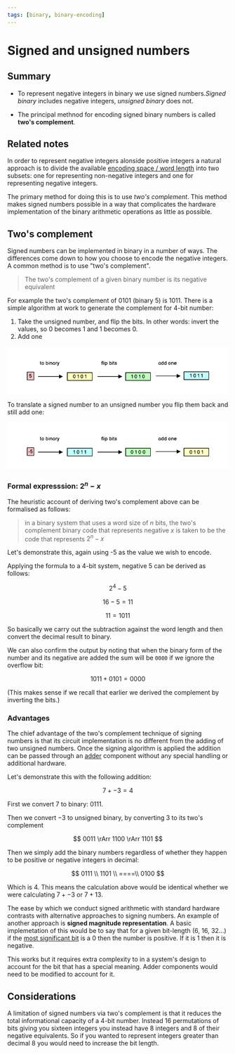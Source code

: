 ```yaml
---
tags: [binary, binary-encoding]
---
```


# Signed and unsigned numbers

## Summary

- To represent negative integers in binary we use signed numbers._Signed binary_
  includes negative integers, _unsigned binary_ does not.

- The principal methnod for encoding signed binary numbers is called **two's
  complement**.

## Related notes

In order to represent negative integers alonside positive integers a natural
approach is to divide the available
[encoding space / word length](Binary_encoding.md) into two subsets: one for
representing non-negative integers and one for representing negative integers.

The primary method for doing this is to use _two's complement_. This method
makes signed numbers possible in a way that complicates the hardware
implementation of the binary arithmetic operations as little as possible.

## Two's complement

Signed numbers can be implemented in binary in a number of ways. The differences
come down to how you choose to encode the negative integers. A common method is
to use "two's complement".

> The two's complement of a given binary number is its negative equivalent

For example the two's complement of $0101$ (binary 5) is $1011$. There is a
simple algorithm at work to generate the complement for 4-bit number:

1. Take the unsigned number, and flip the bits. In other words: invert the
   values, so $0$ becomes $1$ and $1$ becomes $0$.
2. Add one

![](/img/unsigned-to-signed.png)

To translate a signed number to an unsigned number you flip them back and still
add one:

![](/img/signed-to-unsigned.png)

### Formal expresssion: $2^n - x$

The heuristic account of deriving two's complement above can be formalised as
follows:

> in a binary system that uses a word size of $n$ bits, the two's complement
> binary code that represents negative $x$ is taken to be the code that
> represents $2^n - x$

Let's demonstrate this, again using -5 as the value we wish to encode.

Applying the formula to a 4-bit system, negative 5 can be derived as follows:

$$
 2^4 -5
$$

$$
 16 -5 = 11
$$

$$
11 = 1011
$$

So basically we carry out the subtraction against the word length and then
convert the decimal result to binary.

We can also confirm the output by noting that when the binary form of the number
and its negative are added the sum will be `0000` if we ignore the overflow bit:

$$
  1011 + 0101 = 0000
$$

(This makes sense if we recall that earlier we derived the complement by
inverting the bits.)

### Advantages

The chief advantage of the two's complement technique of signing numbers is that
its circuit implementation is no different from the adding of two unsigned
numbers. Once the signing algorithm is applied the addition can be passed
through an [adder](Half_adder_and_full_adder.md) component without any special
handling or additional hardware.

Let's demonstrate this with the following addition:

$$
    7 + -3 = 4
$$

First we convert $7$ to binary: $0111$.

Then we convert $-3$ to unsigned binary, by converting $3$ to its two's
complement

$$
0011 \rArr 1100 \rArr 1101
$$

Then we simply add the binary numbers regardless of whether they happen to be
positive or negative integers in decimal:

$$
0111 \\
1101 \\
====\\
0100
$$

Which is 4. This means the calculation above would be identical whether we were
calculating $7 + -3$ or $7 + 13$.

The ease by which we conduct signed arithmetic with standard hardware contrasts
with alternative approaches to signing numbers. An example of another approach
is **signed magnitude representation**. A basic implemetation of this would be
to say that for a given bit-length (6, 16, 32...) if the
[most significant bit](Half_adder_and_full_adder.md#binary-arithmetic) is a 0
then the number is positive. If it is 1 then it is negative.

This works but it requires extra complexity to in a system's design to account
for the bit that has a special meaning. Adder components would need to be
modified to account for it.

## Considerations

A limitation of signed numbers via two's complement is that it reduces the total
informational capacity of a 4-bit number. Instead 16 permutations of bits giving
you sixteen integers you instead have 8 integers and 8 of their negative
equivalents. So if you wanted to represent integers greater than decimal 8 you
would need to increase the bit length.
